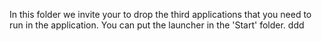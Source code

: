 In this folder we invite your to drop the third applications that you need to run in the application. You can put the launcher in the 'Start' folder.
ddd